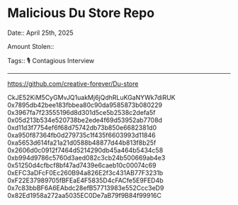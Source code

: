 # Malicious Du Store Repo

Date:: April 25th, 2025

Amount Stolen::

Tags:: 🎙️ Contagious Interview

---


https://github.com/creative-forever/Du-store


CkJE52KiM5CyGMvJQ1uakMj6jQdhRLuKGaNYWk7diRUK
0x7895db42bee183fbbea80c90da9585873b080229
0x3967fa7f23555196d8d301d5ce5b2538c2defa5f
0x05d213b534e520738be2ede4f69d53952ab7708d
0xd11d3f7754ef6f68d75742db73b850e6682381d0
0xa950f87364fb0d279735c1f435f6603993d11846
0xa5653d614fa21a21d0588b48877d44b813f8b25f
0x2606d0c0912f7464d5214290db45a464b5434c58
0xb994d9786c5760d3aed082c3cb24b500669ab4e3
0x51250d4cfbcf8bf47ad7439e6caeb10c00074c69
0xEFC3aDFcF0Ec260B94a826E2f3c431AB77F3231b
0xF22E37989705fBFEaE4F5835D4cFACfe5E9FED4b
0x7c83bbBF6A6EAbdc28efB57713983e552Ccc3eD9
0x82Ed1958a272aa5035EC0De7aB79f9B84f99916C